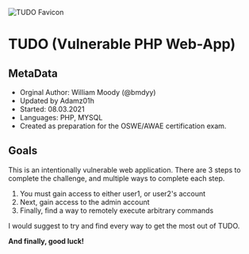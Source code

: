 ![TUDO Favicon](https://github.com/bmdyy/tudo/blob/main/favicon.ico?raw=true)

# TUDO (Vulnerable PHP Web-App)

## MetaData
* Orginal Author: William Moody (@bmdyy) 
* Updated by Adamz01h
* Started: 08.03.2021
* Languages: PHP, MYSQL
* Created as preparation for the OSWE/AWAE certification exam.

## Goals
This is an intentionally vulnerable web application. There are 3 steps to complete the challenge, and multiple ways
to complete each step.

1. You must gain access to either user1, or user2's account
2. Next, gain access to the admin account
3. Finally, find a way to remotely execute arbitrary commands

I would suggest to try and find every way to get the most out of TUDO.

**And finally, good luck!**
